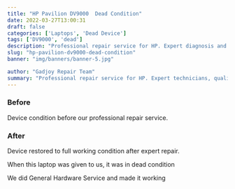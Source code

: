 ```yaml
---
title: "HP Pavilion DV9000  Dead Condition"
date: 2022-03-27T13:00:31
draft: false
categories: ['Laptops', 'Dead Device']
tags: ['DV9000', 'dead']
description: "Professional repair service for HP. Expert diagnosis and quality repairs in Bangalore."
slug: "hp-pavilion-dv9000-dead-condition"
banner: "img/banners/banner-5.jpg"

author: "Gadjoy Repair Team"
summary: "Professional repair service for HP. Expert technicians, quality parts, warranty included."
---
```


### Before

Device condition before our professional repair service.

### After

Device restored to full working condition after expert repair.

When this laptop was given to us, it was in dead condition

We did General Hardware Service and made it working